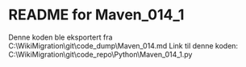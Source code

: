 # README for Maven_014_1
Denne koden ble eksportert fra C:\WikiMigration\git\code_dump\Maven_014.md
Link til denne koden: C:\WikiMigration\git\code_repo\Python\Maven_014_1.py
